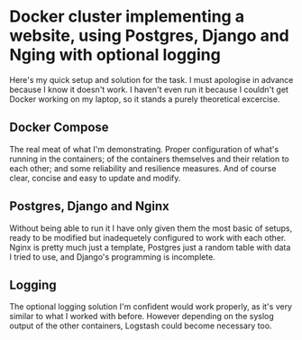 # Docker cluster implementing a website, using Postgres, Django and Nging with optional logging

Here's my quick setup and solution for the task.
I must apologise in advance because I know it doesn't work. I haven't even run it because I couldn't get Docker working on my laptop, so it stands a purely theoretical excercise.

## Docker Compose
The real meat of what I'm demonstrating. Proper configuration of what's running in the containers; of the containers themselves and their relation to each other; and some reliability and resilience measures. And of course clear, concise and easy to update and modify.

## Postgres, Django and Nginx
Without being able to run it I have only given them the most basic of setups, ready to be modified but inadequetely configured to work with each other. Nginx is pretty much just a template, Postgres just a random table with data I tried to use, and Django's programming is incomplete.

## Logging
The optional logging solution I'm confident would work properly, as it's very similar to what I worked with before. However depending on the syslog output of the other containers, Logstash could become necessary too.
